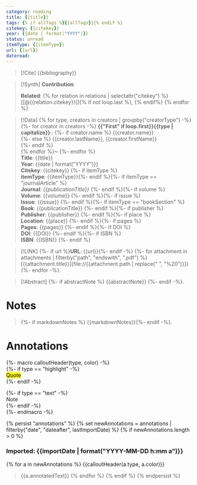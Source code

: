 ```yaml
---
category: reading
title: {{title}}
tags: {% if allTags %}{{allTags}}{% endif %}
citekey: {{citekey}}
year: {{date | format("YYYY")}}
status: unread
itemType: {{itemType}}
url: {{url}}
dateread:
---
```


> [!Cite]
> {{bibliography}}

>[!Synth]
>**Contribution**: 
>
>**Related**: {% for relation in relations | selectattr("citekey") %} [[@{{relation.citekey}}]]{% if not loop.last %}, {% endif%} {% endfor %}
>

>[!Data]
{% for type, creators in creators | groupby("creatorType") -%}
{%- for creator in creators -%}
> **{{"First" if loop.first}}{{type | capitalize}}**::
{%- if creator.name %} {{creator.name}}  
{%- else %} {{creator.lastName}}, {{creator.firstName}}  
{%- endif %}  
{% endfor %}~ 
{%- endfor %}    
> **Title**: {{title}}  
> **Year**: {{date | format("YYYY")}}   
> **Citekey**: {{citekey}} {%- if itemType %}  
> **itemType**: {{itemType}}{%- endif %}{%- if itemType == "journalArticle" %}  
> **Journal**: *{{publicationTitle}}* {%- endif %}{%- if volume %}  
> **Volume**: {{volume}} {%- endif %}{%- if issue %}  
> **Issue**: {{issue}} {%- endif %}{%- if itemType == "bookSection" %}  
> **Book**: {{publicationTitle}} {%- endif %}{%- if publisher %}  
> **Publisher**: {{publisher}} {%- endif %}{%- if place %}  
> **Location**: {{place}} {%- endif %}{%- if pages %}   
> **Pages**: {{pages}} {%- endif %}{%- if DOI %}  
> **DOI**: {{DOI}} {%- endif %}{%- if ISBN %}  
> **ISBN**: {{ISBN}} {%- endif %}    

> [!LINK] 
> {%- if url %}**URL**: {{url}}{%- endif -%}
> {%- for attachment in attachments | filterby("path", "endswith", ".pdf") %}
>  [{{attachment.title}}](file://{{attachment.path | replace(" ", "%20")}})  {%- endfor -%}.



> [!Abstract]
> {%- if abstractNote %}
> {{abstractNote}}
> {%- endif -%}.
> 
# Notes
> {%- if markdownNotes %}
>{{markdownNotes}}{%- endif -%}.


# Annotations
{%- macro calloutHeader(type, color) -%}  
{%- if type == "highlight" -%}  
<mark style="background-color: {{color}}">Quote</mark>  
{%- endif -%}

{%- if type == "text" -%}  
Note  
{%- endif -%}  
{%- endmacro -%}

{% persist "annotations" %}
{% set newAnnotations = annotations | filterby("date", "dateafter", lastImportDate) %}
{% if newAnnotations.length > 0 %}

### Imported: {{importDate | format("YYYY-MM-DD h:mm a")}}


{% for a in newAnnotations %}
{{calloutHeader(a.type, a.color)}}
> {{a.annotatedText}}
{% endfor %}
{% endif %}
{% endpersist %}